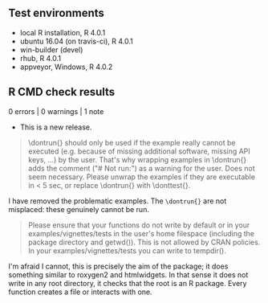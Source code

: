 ## Test environments
* local R installation, R 4.0.1
* ubuntu 16.04 (on travis-ci), R 4.0.1
* win-builder (devel)
* rhub, R 4.0.1
* appveyor, Windows, R 4.0.2

## R CMD check results

0 errors | 0 warnings | 1 note

* This is a new release.

> \dontrun{} should only be used if the example really cannot be executed
> (e.g. because of missing additional software, missing API keys, ...) by
> the user. That's why wrapping examples in \dontrun{} adds the comment
> ("# Not run:") as a warning for the user.
> Does not seem necessary.
> Please unwrap the examples if they are executable in < 5 sec, or replace
> \dontrun{} with \donttest{}.

I have removed the problematic examples. The `\dontrun{}` are not misplaced:
these genuinely cannot be run.

> Please ensure that your functions do not write by default or in your
> examples/vignettes/tests in the user's home filespace (including the
> package directory and getwd()). This is not allowed by CRAN policies.
> In your examples/vignettes/tests you can write to tempdir().

I'm afraid I cannot, this is precisely the aim of the package; it does something
similar to roxygen2 and htmlwidgets. In that sense it does not write in any 
root directory, it checks that the root is an R package. Every function creates
a file or interacts with one.
